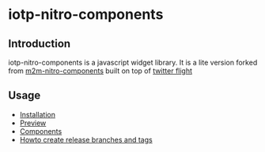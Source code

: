 # iotp-nitro-components

## Introduction

iotp-nitro-components is a javascript widget library. It is a lite version forked from [m2m-nitro-components](https://pdihub.hi.inet/M2M/m2m-nitro-components)
built on top of [twitter flight](http://twitter.github.io/flight/)


## Usage
* [Installation](doc/installation.md)
* [Preview](doc/preview.md)
* [Components](doc/components.md)
* [Howto create release branches and tags](docs/release_branch_and_tag.md)
